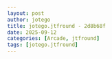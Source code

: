 ```yaml
---
layout: post
author: jotego
title: jotego.jtfround - 2d8b68f
date: 2025-09-12
categories: [Arcade, jtfround]
tags: [jotego.jtfround]
---
```


